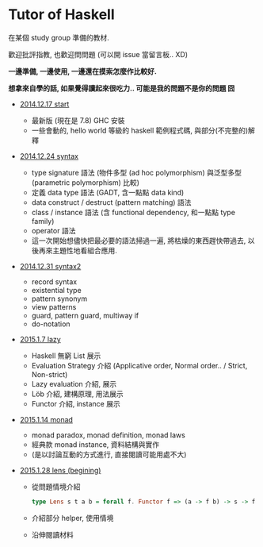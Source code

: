 # Tutor of Haskell

在某個 study group 準備的教材.

歡迎批評指教, 也歡迎問問題 (可以開 issue 當留言板.. XD)

**一邊準備, 一邊使用, 一邊還在摸索怎麼作比較好.**

**想拿來自學的話, 如果覺得讀起來很吃力.. 可能是我的問題不是你的問題 囧**

  + [2014.12.17 start](http://cindylinz.github.io/Tutor-Haskell?volume=start)
      + 最新版 (現在是 7.8) GHC 安裝
      + 一些會動的, hello world 等級的 haskell 範例程式碼, 與部分(不完整的)解釋

  + [2014.12.24 syntax](http://cindylinz.github.io/Tutor-Haskell?volume=syntax)
      + type signature 語法 (物件多型 (ad hoc polymorphism) 與泛型多型 (parametric polymorphism) 比較)
      + 定義 data type 語法 (GADT, 含一點點 data kind)
      + data construct / destruct (pattern matching) 語法
      + class / instance 語法 (含 functional dependency, 和一點點 type family)
      + operator 語法
      + 這一次開始想儘快把最必要的語法掃過一遍, 將枯燥的東西趕快帶過去, 以後再來主題性地看組合應用.

  + [2014.12.31 syntax2](http://cindylinz.github.io/Tutor-Haskell?volume=syntax2)
      + record syntax
      + existential type
      + pattern synonym
      + view patterns
      + guard, pattern guard, multiway if
      + do-notation

  + [2015.1.7 lazy](http://cindylinz.github.io/Tutor-Haskell?volume=lazy)
      + Haskell 無窮 List 展示
      + Evaluation Strategy 介紹 (Applicative order, Normal order.. / Strict, Non-strict)
      + Lazy evaluation 介紹, 展示
      + Löb 介紹, 建構原理, 用法展示
      + Functor 介紹, instance 展示

  + [2015.1.14 monad](http://cindylinz.github.io/Tutor-Haskell?volume=monad)
      + monad paradox, monad definition, monad laws
      + 經典款 monad instance, 資料結構與實作
      + (是以討論互動的方式進行, 直接閱讀可能用處不大)

  + [2015.1.28 lens (begining)](http://cindylinz.github.io/Tutor-Haskell?volume=lens)
      + 從問題情境介紹

        ```haskell
        type Lens s t a b = forall f. Functor f => (a -> f b) -> s -> f t
        ```

      + 介紹部分 helper, 使用情境
      + 沿伸閱讀材料
